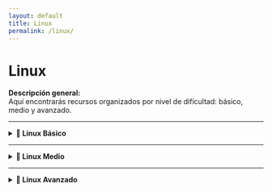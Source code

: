 ```yaml
---
layout: default
title: Linux
permalink: /linux/
---
```


# Linux

**Descripción general:**  
Aquí encontrarás recursos organizados por nivel de dificultad: básico, medio y avanzado.

---

<details>
  <summary><strong>🧩 Linux Básico</strong></summary>

  {% assign linux_basico = site.posts | where: "subcategory", "basico" %}
  <ul>
    {% for post in linux_basico %}
      <li>
        <a href="{{ post.url }}">{{ post.title }}</a><br>
        <small>{{ post.date | date: "%d-%m-%Y" }}</small>
        <p>{{ post.description }}</p>
      </li>
    {% endfor %}
  </ul>
</details>

---

<details>
  <summary><strong>🧱 Linux Medio</strong></summary>

  {% assign linux_medio = site.posts | where: "subcategory", "medio" %}
  <ul>
    {% for post in linux_medio %}
      <li>
        <a href="{{ post.url }}">{{ post.title }}</a><br>
        <small>{{ post.date | date: "%d-%m-%Y" }}</small>
        <p>{{ post.description }}</p>
      </li>
    {% endfor %}
  </ul>
</details>

---

<details>
  <summary><strong>🧠 Linux Avanzado</strong></summary>

  {% assign linux_avanzado = site.posts | where: "subcategory", "avanzado" %}
  <ul>
    {% for post in linux_avanzado %}
      <li>
        <a href="{{ post.url }}">{{ post.title }}</a><br>
        <small>{{ post.date | date: "%d-%m-%Y" }}</small>
        <p>{{ post.description }}</p>
      </li>
    {% endfor %}
  </ul>
</details>
